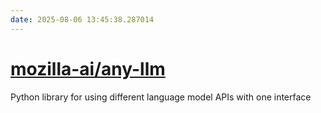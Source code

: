 ```yaml
---
date: 2025-08-06 13:45:38.287014
---
```


# [mozilla-ai/any-llm](https://github.com/mozilla-ai/any-llm)

Python library for using different language model APIs with one interface